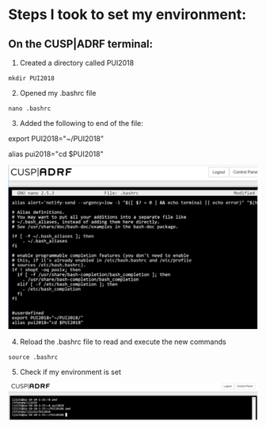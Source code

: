 # Steps I took to set my environment:

## On the CUSP|ADRF terminal:

1. Created a directory called PUI2018
```
mkdir PUI2018
```
2. Opened my .bashrc file
```
nano .bashrc
```
3. Added the following to end of the file:

export PUI2018="~/PUI2018"

alias pui2018="cd $PUI2018"

![ALt text](../HW1_lj1232/images/ADRF_ljaber_.bashrc.JPG ".bashrc file")

4. Reload the .bashrc file to read and execute the new commands

```
source .bashrc
```
5. Check if my environment is set

![ALt text](../HW1_lj1232/images/ADRF_set%20_env.JPG "terminal")

      
    
